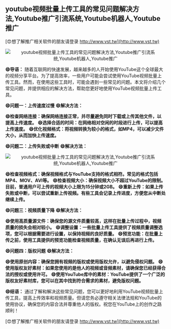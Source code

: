 ## **youtube视频批量上传工具的常见问题解决方法,Youtube推广引流系统,Youtube机器人,Youtube推广**

[😍想了解推广相关软件的朋友请登录 http://www.vst.tw](http://www.vst.tw)

 <center><img src="https://vst.tw/MP4/tuiguang/png/2.png" alt="youtube视频批量上传工具的常见问题解决方法,Youtube推广引流系统,Youtube机器人,Youtube推广"></center>

**😄导语：**
随着互联网的快速发展，越来越多的人开始使用YouTube这个全球最大的视频分享平台。为了提高效率，一些用户可能会尝试使用YouTube视频批量上传工具。然而，在使用这些工具时，可能会遇到一些常见的问题。本文将介绍几个常见问题，并提供相应的解决方法，帮助您更好地使用YouTube视频批量上传工具。

**😄问题一：上传速度过慢**
**😄解决方法：**

**😄检查网络连接：确保网络连接正常，并尽量避免同时下载或上传其他文件，以提高上传速度。**
**😄选择合适的时间：在网络相对空闲的时段进行上传，可以提高上传速度。**
**😄优化视频格式：将视频转换为较小的格式，如MP4，可以减少文件大小，从而加快上传速度。**

**😄问题二：上传失败或中断**
**😄解决方法：**

 <center><img src="https://vst.tw/MP4/tuiguang/png/8.png" alt="youtube视频批量上传工具的常见问题解决方法,Youtube推广引流系统,Youtube机器人,Youtube推广"></center>

**😄检查视频格式：确保视频格式与YouTube支持的格式相符。常见的格式包括MP4、MOV、AVI等。**
**😄检查视频大小：确保视频大小不超过YouTube的限制。目前，普通用户可上传的视频大小上限为15分钟或2GB。**
**😄重新上传：如果上传失败或中断，可以尝试重新上传视频。有些工具会记录上传进度，方便您从中断处继续上传。**

**😄问题三：视频质量下降**
**😄解决方法：**

**😄使用高质量源文件：确保您的源文件质量较高，这样在批量上传过程中，视频质量的损失会相对较小。**
**😄调整设置：一些批量上传工具提供了视频质量调整选项，您可以根据需要进行设置，以保持视频的良好质量。**
**😄预览功能：在批量上传之前，使用工具提供的预览功能检查视频质量，在确认无误后再进行上传。**

**😄问题四：版权问题**
**😄解决方法：**

**😄使用原创内容：确保您拥有视频的版权或使用版权允许，以避免侵权问题。**
**😄使用版权友好素材：如果您使用的是他人的视频或音频素材，请确保您已经获得合法的授权或使用许可。**
**😄使用YouTube库中的素材：YouTube提供了一个广泛的版权友好素材库，您可以在其中找到符合需求的素材，避免版权问题。**

**😄结语：**
通过了解和解决这些常见问题，您可以更好地利用YouTube视频批量上传工具，提高上传效率和视频质量。但请您务必遵守相关法律法规和YouTube的使用协议，确保您的内容合法并尊重他人的版权。祝您在YouTube上的创作之路顺利！

[😍想了解推广相关软件的朋友请登录 http://www.vst.tw](http://www.vst.tw)



